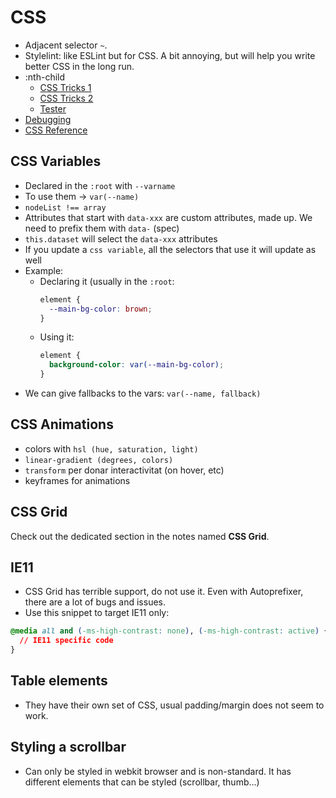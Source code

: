 # CSS

- Adjacent selector `~`.
- Stylelint: like ESLint but for CSS. A bit annoying, but will help you write better CSS in the long run.
- :nth-child
  - [CSS Tricks 1](https://css-tricks.com/extremely-handy-nth-child-recipes-sass-mixins/)
  - [CSS Tricks 2](https://css-tricks.com/useful-nth-child-recipies/)
  - [Tester](https://css-tricks.com/examples/nth-child-tester/)
- [Debugging](https://www.freecodecamp.org/news/heres-my-favorite-weird-trick-to-debug-css-88529aa5a6a3/)
- [CSS Reference](https://cssreference.io/)

## CSS Variables

- Declared in the `:root` with `--varname`
- To use them -> `var(--name)`
- `nodeList !== array`
- Attributes that start with `data-xxx` are custom attributes, made up. We need to prefix them with `data-` (spec)
- `this.dataset` will select the `data-xxx` attributes
- If you update a `css variable`, all the selectors that use it will update as well
- Example:
  - Declaring it (usually in the `:root`:
    ```css
    element {
      --main-bg-color: brown;
    }
    ```
  - Using it:
    ```css
    element {
      background-color: var(--main-bg-color);
    }
    ```
- We can give fallbacks to the vars: `var(--name, fallback)`

## CSS Animations

- colors with `hsl (hue, saturation, light)`
- `linear-gradient (degrees, colors)`
- `transform` per donar interactivitat (on hover, etc)
- keyframes for animations

## CSS Grid

Check out the dedicated section in the notes named **CSS Grid**.

## IE11

- CSS Grid has terrible support, do not use it. Even with Autoprefixer, there are a lot of bugs and issues.
- Use this snippet to target IE11 only:

```css
@media all and (-ms-high-contrast: none), (-ms-high-contrast: active) {
  // IE11 specific code
}
```

## Table elements

- They have their own set of CSS, usual padding/margin does not seem to work.

## Styling a scrollbar

- Can only be styled in webkit browser and is non-standard. It has different elements that can be styled (scrollbar, thumb...)
